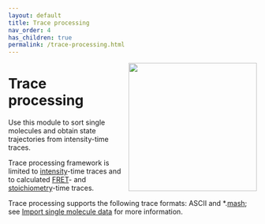 ```yaml
---
layout: default
title: Trace processing
nav_order: 4
has_children: true
permalink: /trace-processing.html
---
```


<img src="assets/images/logos/logo-trace-processing_400px.png" width="260" style="float:right; margin-left: 15px;"/>

# Trace processing

Use this module to sort single molecules and obtain state trajectories from intensity-time traces.

Trace processing framework is limited to <u>intensity</u>-time traces and to calculated <u>FRET</u>- and <u>stoichiometry</u>-time traces.

Trace processing supports the following trace formats: ASCII and 
*.[<u>mash</u>](output-files/mash-mash-project.html); see 
[Import single molecule data](trace-processing/workflow.html#import-single-molecule-data) for more information.
